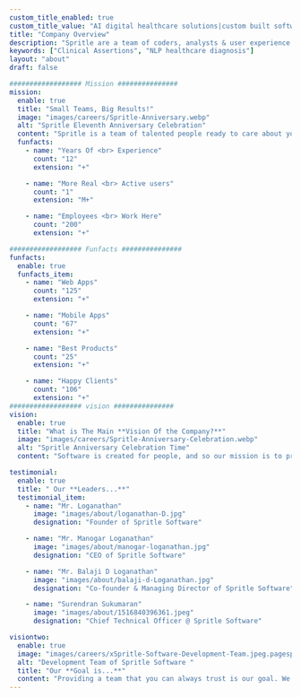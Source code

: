 ```yaml
---
custom_title_enabled: true
custom_title_value: "AI digital healthcare solutions|custom built software applications"
title: "Company Overview"
description: "Spritle are a team of coders, analysts & user experience specialists dedicated to building custom enterprise applications and premium digital products that bring your ideas to life."
keywords: ["Clinical Assertions", "NLP healthcare diagnosis"]
layout: "about"
draft: false

################## Mission ###############
mission:
  enable: true
  title: "Small Teams, Big Results!"
  image: "images/careers/Spritle-Anniversary.webp"
  alt: "Spritle Eleventh Anniversary Celebration"
  content: "Spritle is a team of talented people ready to care about your product. We love coding. We love beautiful design. We love doing our job better than possible. Every product we craft is a challenge we are excited about."
  funfacts:
    - name: "Years Of <br> Experience"
      count: "12"
      extension: "+"

    - name: "More Real <br> Active users"
      count: "1"
      extension: "M+"

    - name: "Employees <br> Work Here"
      count: "200"
      extension: "+"

################## Funfacts ###############
funfacts:
  enable: true
  funfacts_item:
    - name: "Web Apps"
      count: "125"
      extension: "+"

    - name: "Mobile Apps"
      count: "67"
      extension: "+"

    - name: "Best Products"
      count: "25"
      extension: "+"

    - name: "Happy Clients"
      count: "106"
      extension: "+"
################## vision ###############
vision:
  enable: true
  title: "What is The Main **Vision Of the Company?**"
  image: "images/careers/Spritle-Anniversary-Celebration.webp"
  alt: "Spritle Anniversary Celebration Time"
  content: "Software is created for people, and so our mission is to provide an ambiance by which every person involved in creating such software be valued. Be it stakeholders, product owners, the end-users, or the development team, need a professional and friendly collaboration to build great software. We at Spritle provide you with that ambiance."

testimonial:
  enable: true
  title: " Our **Leaders...**"
  testimonial_item:
    - name: "Mr. Loganathan"
      image: "images/about/loganathan-D.jpg"
      designation: "Founder of Spritle Software"

    - name: "Mr. Manogar Loganathan"
      image: "images/about/manogar-loganathan.jpg"
      designation: "CEO of Spritle Software"

    - name: "Mr. Balaji D Loganathan"
      image: "images/about/balaji-d-Loganathan.jpg"
      designation: "Co-founder & Managing Director of Spritle Software"

    - name: "Surendran Sukumaran"
      image: "images/about/1516840396361.jpeg"
      designation: "Chief Technical Officer @ Spritle Software"

visiontwo:
  enable: true
  image: "images/careers/xSpritle-Software-Development-Team.jpeg.pagespeed.ic.IbfqifVzMC.webp"
  alt: "Development Team of Spritle Software "
  title: "Our **Goal is...**"
  content: "Providing a team that you can always trust is our goal. We surround ourselves with positive technologists, business partners, and entrepreneurs. We welcome people to come work with us or just come along and observe us working. You can observe a team practicing what we preach."
---
```

